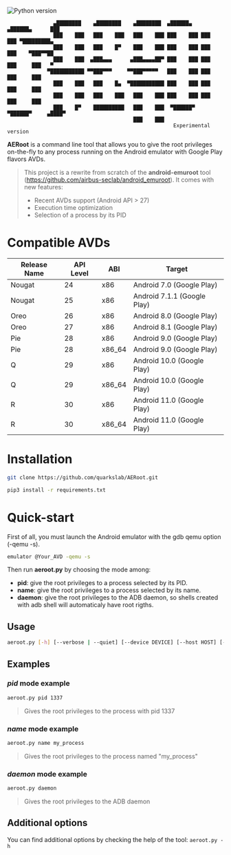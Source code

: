 ![Python version](https://img.shields.io/badge/python-3-informational "Python 3")

~~~
               ▄████████    ▄████████    ▄████████  ▄██████▄   ▄██████▄      ███
               ███    ███   ███    ███   ███    ███ ███    ███ ███    ███ ▀█████████▄
               ███    ███   ███    █▀    ███    ███ ███    ███ ███    ███    ▀███▀▀██
               ███    ███  ▄███▄▄▄      ▄███▄▄▄▄██▀ ███    ███ ███    ███     ███   ▀
             ▀███████████ ▀▀███▀▀▀     ▀▀███▀▀▀▀▀   ███    ███ ███    ███     ███
               ███    ███   ███    █▄  ▀███████████ ███    ███ ███    ███     ███
               ███    ███   ███    ███   ███    ███ ███    ███ ███    ███     ███
               ███    █▀    ██████████   ███    ███  ▀██████▀   ▀██████▀     ▄████▀
                                         ███    ███
                                                      Experimental version
~~~

**AERoot** is a command line tool that allows you to give the root privileges on-the-fly to any process running on the Android emulator with Google Play flavors AVDs.
> This project is a rewrite from scratch of the **android-emuroot** tool (https://github.com/airbus-seclab/android_emuroot).
> It comes with new features:
> * Recent AVDs support (Android API > 27)
> * Execution time optimization
> * Selection of a process by its PID

# Compatible AVDs
| Release Name | API Level | ABI    | Target                      |
|--------------|-----------|--------|-----------------------------|
| Nougat       | 24        | x86    | Android 7.0 (Google Play)   |
| Nougat       | 25        | x86    | Android 7.1.1 (Google Play) |
| Oreo         | 26        | x86    | Android 8.0 (Google Play)   |
| Oreo         | 27        | x86    | Android 8.1 (Google Play)   |
| Pie          | 28        | x86    | Android 9.0 (Google Play)   |
| Pie          | 28        | x86_64 | Android 9.0 (Google Play)   |
| Q            | 29        | x86    | Android 10.0 (Google Play)  |
| Q            | 29        | x86_64 | Android 10.0 (Google Play)  |
| R            | 30        | x86    | Android 11.0 (Google Play)  |
| R            | 30        | x86_64 | Android 11.0 (Google Play)  |

# Installation
```bash
git clone https://github.com/quarkslab/AERoot.git
```
```bash
pip3 install -r requirements.txt
```
# Quick-start
First of all, you must launch the Android emulator with the gdb qemu option (-qemu -s).
```bash
emulator @Your_AVD -qemu -s
```

Then run **aeroot.py** by choosing the mode among:
* **pid**: give the root privileges to a process selected by its PID.
* **name**: give the root privileges to a process selected by its name.
* **daemon**: give the root privileges to the ADB daemon, so shells created with adb shell will automaticaly have root rigths.

## Usage
```bash
aeroot.py [-h] [--verbose | --quiet] [--device DEVICE] [--host HOST] [--port PORT] {name,pid,daemon} ...
```

## Examples
### *pid* mode example
```bash
aeroot.py pid 1337
```
> Gives the root privileges to the process with pid 1337
### *name* mode example
```bash
aeroot.py name my_process
```
> Gives the root privileges to the process named "my_process"
### *daemon* mode example
```bash
aeroot.py daemon
```
> Gives the root privileges to the ADB daemon

## Additional options
You can find additional options by checking the help of the tool: `aeroot.py -h`
